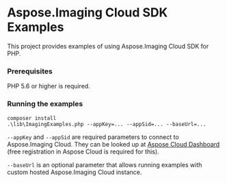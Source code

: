 # Aspose.Imaging Cloud SDK Examples
This project provides examples of using Aspose.Imaging Cloud SDK for PHP.

### Prerequisites
PHP 5.6 or higher is required.

### Running the examples
 ```
composer install
.\lib\ImagingExamples.php --appKey=... --appSid=... --baseUrl=...
 ```
`--appKey` and `--appSid` are required parameters to connect to Aspose.Imaging Cloud. They can be looked up at [Aspose Cloud Dashboard](https://dashboard.aspose.cloud/#/apps) (free registration in Aspose Cloud is required for this).

`--baseUrl` is an optional parameter that allows running examples with custom hosted Aspose.Imaging Cloud instance.

